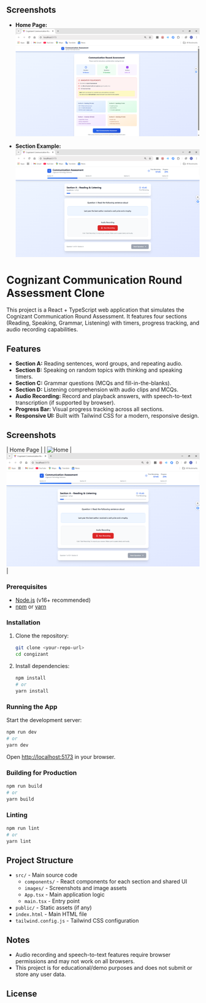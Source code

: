 
## Screenshots

- **Home Page:**  
  ![Home Page](src/images/main_page.png)

- **Section Example:**  
  ![Section Example](src/images/sections.png)


# Cognizant Communication Round Assessment Clone

This project is a React + TypeScript web application that simulates the Cognizant Communication Round Assessment. It features four sections (Reading, Speaking, Grammar, Listening) with timers, progress tracking, and audio recording capabilities.

## Features

- **Section A:** Reading sentences, word groups, and repeating audio.
- **Section B:** Speaking on random topics with thinking and speaking timers.
- **Section C:** Grammar questions (MCQs and fill-in-the-blanks).
- **Section D:** Listening comprehension with audio clips and MCQs.
- **Audio Recording:** Record and playback answers, with speech-to-text transcription (if supported by browser).
- **Progress Bar:** Visual progress tracking across all sections.
- **Responsive UI:** Built with Tailwind CSS for a modern, responsive design.

## Screenshots

| Home Page |
| ![Home](C:src\Images\main_page.png) | 
![Progress](src\Images\Sections.png) |


### Prerequisites

- [Node.js](https://nodejs.org/) (v16+ recommended)
- [npm](https://www.npmjs.com/) or [yarn](https://yarnpkg.com/)

### Installation

1. Clone the repository:
   ```sh
   git clone <your-repo-url>
   cd congizant
   ```

2. Install dependencies:
   ```sh
   npm install
   # or
   yarn install
   ```

### Running the App

Start the development server:
```sh
npm run dev
# or
yarn dev
```
Open [http://localhost:5173](http://localhost:5173) in your browser.

### Building for Production

```sh
npm run build
# or
yarn build
```

### Linting

```sh
npm run lint
# or
yarn lint
```

## Project Structure

- `src/` - Main source code
  - `components/` - React components for each section and shared UI
  - `images/` - Screenshots and image assets
  - `App.tsx` - Main application logic
  - `main.tsx` - Entry point
- `public/` - Static assets (if any)
- `index.html` - Main HTML file
- `tailwind.config.js` - Tailwind CSS configuration

## Notes

- Audio recording and speech-to-text features require browser permissions and may not work on all browsers.
- This project is for educational/demo purposes and does not submit or store any user data.

## License


